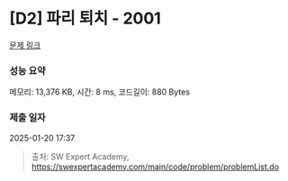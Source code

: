 # [D2] 파리 퇴치 - 2001 

[문제 링크](https://swexpertacademy.com/main/code/problem/problemDetail.do?contestProbId=AV5PzOCKAigDFAUq) 

### 성능 요약

메모리: 13,376 KB, 시간: 8 ms, 코드길이: 880 Bytes

### 제출 일자

2025-01-20 17:37



> 출처: SW Expert Academy, https://swexpertacademy.com/main/code/problem/problemList.do